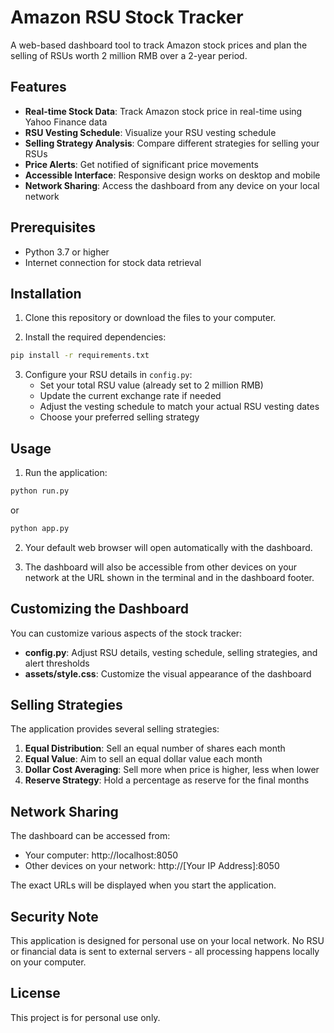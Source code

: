# Amazon RSU Stock Tracker

A web-based dashboard tool to track Amazon stock prices and plan the selling of RSUs worth 2 million RMB over a 2-year period.

## Features

- **Real-time Stock Data**: Track Amazon stock price in real-time using Yahoo Finance data
- **RSU Vesting Schedule**: Visualize your RSU vesting schedule
- **Selling Strategy Analysis**: Compare different strategies for selling your RSUs
- **Price Alerts**: Get notified of significant price movements
- **Accessible Interface**: Responsive design works on desktop and mobile
- **Network Sharing**: Access the dashboard from any device on your local network

## Prerequisites

- Python 3.7 or higher
- Internet connection for stock data retrieval

## Installation

1. Clone this repository or download the files to your computer.

2. Install the required dependencies:

```bash
pip install -r requirements.txt
```

3. Configure your RSU details in `config.py`:
   - Set your total RSU value (already set to 2 million RMB)
   - Update the current exchange rate if needed
   - Adjust the vesting schedule to match your actual RSU vesting dates
   - Choose your preferred selling strategy

## Usage

1. Run the application:

```bash
python run.py
```

or

```bash
python app.py
```

2. Your default web browser will open automatically with the dashboard.

3. The dashboard will also be accessible from other devices on your network at the URL shown in the terminal and in the dashboard footer.

## Customizing the Dashboard

You can customize various aspects of the stock tracker:

- **config.py**: Adjust RSU details, vesting schedule, selling strategies, and alert thresholds
- **assets/style.css**: Customize the visual appearance of the dashboard

## Selling Strategies

The application provides several selling strategies:

1. **Equal Distribution**: Sell an equal number of shares each month
2. **Equal Value**: Aim to sell an equal dollar value each month
3. **Dollar Cost Averaging**: Sell more when price is higher, less when lower
4. **Reserve Strategy**: Hold a percentage as reserve for the final months

## Network Sharing

The dashboard can be accessed from:
- Your computer: http://localhost:8050
- Other devices on your network: http://[Your IP Address]:8050

The exact URLs will be displayed when you start the application.

## Security Note

This application is designed for personal use on your local network. No RSU or financial data is sent to external servers - all processing happens locally on your computer.

## License

This project is for personal use only. 